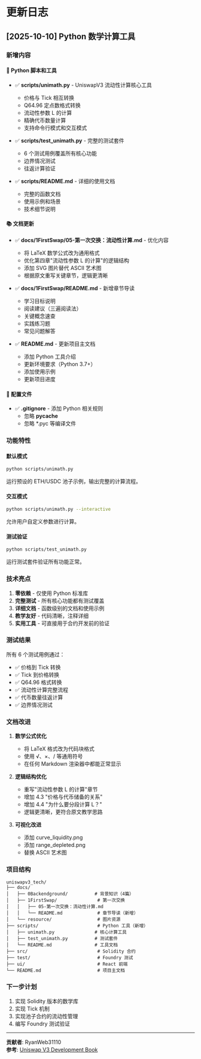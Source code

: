 # 更新日志

## [2025-10-10] Python 数学计算工具

### 新增内容

#### 📁 Python 脚本和工具
- ✅ **scripts/unimath.py** - UniswapV3 流动性计算核心工具
  - 价格与 Tick 相互转换
  - Q64.96 定点数格式转换
  - 流动性参数 L 的计算
  - 精确代币数量计算
  - 支持命令行模式和交互模式
  
- ✅ **scripts/test_unimath.py** - 完整的测试套件
  - 6 个测试用例覆盖所有核心功能
  - 边界情况测试
  - 往返计算验证
  
- ✅ **scripts/README.md** - 详细的使用文档
  - 完整的函数文档
  - 使用示例和场景
  - 技术细节说明

#### 📚 文档更新
- ✅ **docs/1FirstSwap/05-第一次交换：流动性计算.md** - 优化内容
  - 将 LaTeX 数学公式改为通用格式
  - 优化第四章"流动性参数 L 的计算"的逻辑结构
  - 添加 SVG 图片替代 ASCII 艺术图
  - 根据原文重写关键章节，逻辑更清晰
  
- ✅ **docs/1FirstSwap/README.md** - 新增章节导读
  - 学习目标说明
  - 阅读建议（三遍阅读法）
  - 关键概念速查
  - 实践练习题
  - 常见问题解答

- ✅ **README.md** - 更新项目主文档
  - 添加 Python 工具介绍
  - 更新环境要求（Python 3.7+）
  - 添加使用示例
  - 更新项目进度

#### 🔧 配置文件
- ✅ **.gitignore** - 添加 Python 相关规则
  - 忽略 __pycache__
  - 忽略 *.pyc 等编译文件

### 功能特性

#### 默认模式
```bash
python scripts/unimath.py
```
运行预设的 ETH/USDC 池子示例，输出完整的计算流程。

#### 交互模式
```bash
python scripts/unimath.py --interactive
```
允许用户自定义参数进行计算。

#### 测试验证
```bash
python scripts/test_unimath.py
```
运行测试套件验证所有功能正常。

### 技术亮点

1. **零依赖** - 仅使用 Python 标准库
2. **完整测试** - 所有核心功能都有测试覆盖
3. **详细文档** - 函数级别的文档和使用示例
4. **教学友好** - 代码清晰，注释详细
5. **实用工具** - 可直接用于合约开发前的验证

### 测试结果

所有 6 个测试用例通过：
- ✅ 价格到 Tick 转换
- ✅ Tick 到价格转换  
- ✅ Q64.96 格式转换
- ✅ 流动性计算完整流程
- ✅ 代币数量往返计算
- ✅ 边界情况测试

### 文档改进

1. **数学公式优化**
   - 将 LaTeX 格式改为代码块格式
   - 使用 √、×、/ 等通用符号
   - 在任何 Markdown 渲染器中都能正常显示

2. **逻辑结构优化**
   - 重写"流动性参数 L 的计算"章节
   - 增加 4.3 "价格与代币储备的关系"
   - 增加 4.4 "为什么要分段计算 L？"
   - 逻辑更清晰，更符合原文教学思路

3. **可视化改进**
   - 添加 curve_liquidity.png
   - 添加 range_depleted.png
   - 替换 ASCII 艺术图

### 项目结构

```
uniswapv3_tech/
├── docs/
│   ├── 0Backendground/          # 背景知识（4篇）
│   ├── 1FirstSwap/               # 第一次交换
│   │   ├── 05-第一次交换：流动性计算.md
│   │   └── README.md             # 章节导读（新增）
│   └── resource/                 # 图片资源
├── scripts/                      # Python 工具（新增）
│   ├── unimath.py               # 核心计算工具
│   ├── test_unimath.py          # 测试套件
│   └── README.md                # 工具文档
├── src/                          # Solidity 合约
├── test/                         # Foundry 测试
├── ui/                           # React 前端
└── README.md                     # 项目主文档
```

### 下一步计划

1. 实现 Solidity 版本的数学库
2. 实现 Tick 机制
3. 实现池子合约的流动性管理
4. 编写 Foundry 测试验证

---

**贡献者**: RyanWeb31110  
**参考**: [Uniswap V3 Development Book](https://uniswapv3book.com/)

